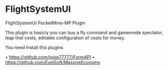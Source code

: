 # FlightSystemUI
FlightSystemUI PocketMine-MP Plugin

This plugin is basicly you can buy a fly command and gamemode spectator, leap that costs, editable configuration of costs for money.

You need Install this plugins

• https://github.com/jojoe77777/FormAPI
• https://github.com/EvolSoft/MassiveEconomy
